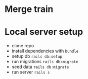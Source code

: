 # Merge train

# Local server setup
* clone repo
* install dependencies with `bundle`
* setup db `rails db:setup`
* run migrations `rails db:migrate`
* seed data `rails db:migrate`
* run server `rails s`